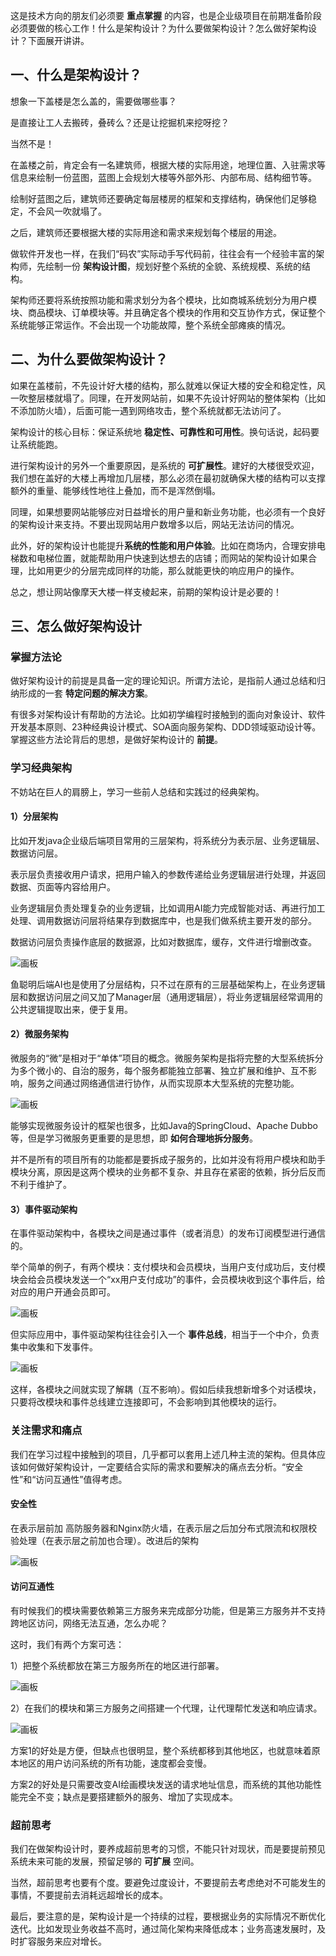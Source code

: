 这是技术方向的朋友们必须要 **重点掌握** 的内容，也是企业级项目在前期准备阶段必须要做的核心工作！什么是架构设计？为什么要做架构设计？怎么做好架构设计？下面展开讲讲。

## 一、什么是架构设计？
想象一下盖楼是怎么盖的，需要做哪些事？

是直接让工人去搬砖，叠砖么？还是让挖掘机来挖呀挖？

当然不是！

在盖楼之前，肯定会有一名建筑师，根据大楼的实际用途，地理位置、入驻需求等信息来绘制一份蓝图，蓝图上会规划大楼等外部外形、内部布局、结构细节等。

绘制好蓝图之后，建筑师还要确定每层楼房的框架和支撑结构，确保他们足够稳定，不会风一吹就塌了。

之后，建筑师还要根据大楼的实际用途和需求来规划每个楼层的用途。

做软件开发也一样，在我们“码农”实际动手写代码前，往往会有一个经验丰富的架构师，先绘制一份 **架构设计图**，规划好整个系统的全貌、系统规模、系统的结构。

架构师还要将系统按照功能和需求划分为各个模块，比如商城系统划分为用户模块、商品模块、订单模块等。并且确定各个模块的作用和交互协作方式，保证整个系统能够正常运作。不会出现一个功能故障，整个系统全部瘫痪的情况。

## 二、为什么要做架构设计？
如果在盖楼前，不先设计好大楼的结构，那么就难以保证大楼的安全和稳定性，风一吹整层楼就塌了。同理，在开发网站前，如果不先设计好网站的整体架构（比如不添加防火墙），后面可能一遇到网络攻击，整个系统就都无法访问了。

架构设计的核心目标：保证系统地 **稳定性、可靠性和可用性**。换句话说，起码要让系统能跑。

进行架构设计的另外一个重要原因，是系统的 **可扩展性**。建好的大楼很受欢迎，我们想在盖好的大楼上再增加几层楼，那么必须在最初就确保大楼的结构可以支撑额外的重量、能够线性地往上叠加，而不是浑然倒塌。

同理，如果想要网站能够应对日益增长的用户量和新业务功能，也必须有一个良好的架构设计来支持。不要出现网站用户数增多以后，网站无法访问的情况。

此外，好的架构设计也能提升**系统的性能和用户体验**。比如在商场内，合理安排电梯数和电梯位置，就能帮助用户快速到达想去的店铺；而网站的架构设计如果合理，比如用更少的分层完成同样的功能，那么就能更快的响应用户的操作。

总之，想让网站像摩天大楼一样支棱起来，前期的架构设计是必要的！

## 三、怎么做好架构设计
### 掌握方法论
做好架构设计的前提是具备一定的理论知识。所谓方法论，是指前人通过总结和归纳形成的一套 **特定问题的解决方案**。

有很多对架构设计有帮助的方法论。比如初学编程时接触到的面向对象设计、软件开发基本原则、23种经典设计模式、SOA面向服务架构、DDD领域驱动设计等。掌握这些方法论背后的思想，是做好架构设计的 **前提**。

### 学习经典架构
不妨站在巨人的肩膀上，学习一些前人总结和实践过的经典架构。

#### 1）分层架构
比如开发java企业级后端项目常用的三层架构，将系统分为表示层、业务逻辑层、数据访问层。

表示层负责接收用户请求，把用户输入的参数传递给业务逻辑层进行处理，并返回数据、页面等内容给用户。

业务逻辑层负责处理复杂的业务逻辑，比如调用AI能力完成智能对话、再进行加工处理、调用数据访问层将结果存到数据库中，也是我们做系统主要开发的部分。

数据访问层负责操作底层的数据源，比如对数据库，缓存，文件进行增删改查。

![画板](https://cdn.nlark.com/yuque/0/2024/jpeg/38856890/1732871599166-0a00c8d0-1dc0-4eb5-a1f6-4eedf35b8efd.jpeg)

鱼聪明后端AI也是使用了分层结构，只不过在原有的三层基础架构上，在业务逻辑层和数据访问层之间又加了Manager层（通用逻辑层），将业务逻辑层经常调用的公共逻辑提取出来，便于复用。

#### 2）微服务架构
微服务的“微”是相对于“单体”项目的概念。微服务架构是指将完整的大型系统拆分为多个微小的、自治的服务，每个服务都能独立部署、独立扩展和维护、互不影响，服务之间通过网络通信进行协作，从而实现原本大型系统的完整功能。

![画板](https://cdn.nlark.com/yuque/0/2024/jpeg/38856890/1732871984276-8cfe43f5-06e0-4852-924e-3a64ac92cb27.jpeg)

能够实现微服务设计的框架也很多，比如Java的SpringCloud、Apache Dubbo等，但是学习微服务更重要的是思想，即 **如何合理地拆分服务**。

并不是所有的项目所有的功能都是要拆成子服务的，比如并没有将用户模块和助手模块分离，原因是这两个模块的业务都不复杂、并且存在紧密的依赖，拆分后反而不利于维护了。

#### 3）事件驱动架构
在事件驱动架构中，各模块之间是通过事件（或者消息）的发布订阅模型进行通信的。

举个简单的例子，有两个模块：支付模块和会员模块，当用户支付成功后，支付模块会给会员模块发送一个“xx用户支付成功”的事件，会员模块收到这个事件后，给对应的用户开通会员即可。

![画板](https://cdn.nlark.com/yuque/0/2024/jpeg/38856890/1732952472180-9d1e2e14-db99-4830-b8dd-93ff43a15725.jpeg)

但实际应用中，事件驱动架构往往会引入一个 **事件总线**，相当于一个中介，负责集中收集和下发事件。

![画板](https://cdn.nlark.com/yuque/0/2024/jpeg/38856890/1732952744462-2d6659c3-66b9-4bcd-815f-b364ee7a8372.jpeg)

这样，各模块之间就实现了解耦（互不影响）。假如后续我想新增多个对话模块，只要将改模块和事件总线建立连接即可，不会影响到其他模块的运行。

### 关注需求和痛点
我们在学习过程中接触到的项目，几乎都可以套用上述几种主流的架构。但具体应该如何做好架构设计，一定要结合实际的需求和要解决的痛点去分析。“安全性”和“访问互通性”值得考虑。

#### 安全性
在表示层前加 高防服务器和Nginx防火墙，在表示层之后加分布式限流和权限校验处理（在表示层之前加也合理）。改进后的架构

![画板](https://cdn.nlark.com/yuque/0/2024/jpeg/38856890/1732954021107-c0c6dbe8-7230-4457-9993-6cf524789a36.jpeg)

#### 访问互通性
有时候我们的模块需要依赖第三方服务来完成部分功能，但是第三方服务并不支持跨地区访问，网络无法互通，怎么办呢？

这时，我们有两个方案可选：

1）把整个系统都放在第三方服务所在的地区进行部署。

![画板](https://cdn.nlark.com/yuque/0/2024/jpeg/38856890/1732954569198-a98c59fd-0473-441f-8b78-40ddd3c76bb6.jpeg)

2）在我们的模块和第三方服务之间搭建一个代理，让代理帮忙发送和响应请求。

![画板](https://cdn.nlark.com/yuque/0/2024/jpeg/38856890/1732954565517-fc18fc29-de59-4016-89f3-612346270b53.jpeg)

方案1的好处是方便，但缺点也很明显，整个系统都移到其他地区，也就意味着原本地区的用户访问系统的所有功能，速度都会变慢。

方案2的好处是只需要改变AI绘画模块发送的请求地址信息，而系统的其他功能性能完全不变；缺点是要搭建额外的服务、增加了实现成本。

### 超前思考
我们在做架构设计时，要养成超前思考的习惯，不能只针对现状，而是要提前预见系统未来可能的发展，预留足够的 **可扩展** 空间。

当然，超前思考也要有个度。要避免过度设计，不要提前去考虑绝对不可能发生的事情，不要提前去消耗远超增长的成本。

最后，要注意的是，架构设计是一个持续的过程，要根据业务的实际情况不断优化迭代。比如发现业务收益不高时，通过简化架构来降低成本；业务高速发展时，及时扩容服务来应对增长。

